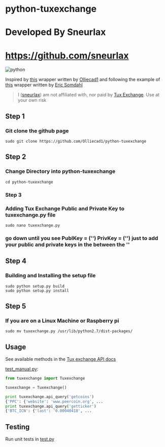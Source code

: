 # python-tuxexchange

# Developed By Sneurlax
# https://github.com/sneurlax

![python](https://img.shields.io/badge/python-2.7-blue.svg)

Inspired by [this](https://github.com/Olliecad1/Tux_Exchange_Python) wrapper written by [Olliecad1](https://github.com/Olliecad1) and following the example of [this](https://github.com/ericsomdahl/python-bittrex) wrapper written by [Eric Somdahl](https://github.com/ericsomdahl)

> I ([sneurlax](https://github.com/sneurlax)) am not affiliated with, nor paid by [Tux Exchange](https://tuxexchange.com).  Use at your own risk

## Step 1

### Git clone the github page

```
sudo git clone https://github.com/Olliecad1/python-tuxexchange
```

## Step 2

### Change Directory into python-tuxexchange

```
cd python-tuxexchange
```

### Step 3

### Adding Tux Exchange Public and Private Key to tuxexchange.py file
```
sudo nano tuxexchange.py
```

### go down until you see PublKey = ('') PrivKey = ('') just to add your public and private keys in the between the ''

## Step 4

### Building and Installing the setup file

```
sudo python setup.py build
sudo python setup.py install
```

## Step 5

### If you are on a Linux Machine or Raspberry pi

```
sudo mv tuxexchange.py /usr/lib/python2.7/dist-packages/
```

## Usage

See available methods in the [Tux exchange API docs](https://tuxexchange.com/docs)

[test_manual.py](https://github.com/olliecad1/python-tuxexchange/blob/master/test_manual.py):
```python
from tuxexchange import Tuxexchange

tuxexchange = Tuxexchange()

print tuxexchange.api_query('getcoins')
{'PPC': {'website': 'www.peercoin.org', ...
print tuxexchange.api_query('getticker')
{'BTC_ICN': {'last': '0.00040418', ...
```

## Testing

Run unit tests in [test.py](https://github.com/olliecad1/python-tuxexchange/blob/master/test.py)

